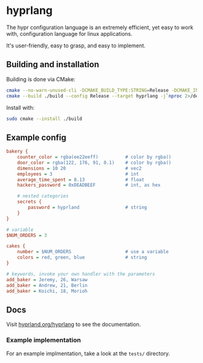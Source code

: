 # hyprlang

The hypr configuration language is an extremely efficient, yet easy to work with, configuration language
for linux applications.

It's user-friendly, easy to grasp, and easy to implement.

## Building and installation

Building is done via CMake:
```sh
cmake --no-warn-unused-cli -DCMAKE_BUILD_TYPE:STRING=Release -DCMAKE_INSTALL_PREFIX:PATH=/usr -S . -B ./build
cmake --build ./build --config Release --target hyprlang -j`nproc 2>/dev/null || getconf _NPROCESSORS_CONF`
```
Install with:
```sh
sudo cmake --install ./build
```

## Example config

```ini
bakery {
    counter_color = rgba(ee22eeff)          # color by rgba()
    door_color = rgba(122, 176, 91, 0.1)    # color by rgba()
    dimensions = 10 20                      # vec2
    employees = 3                           # int
    average_time_spent = 8.13               # float
    hackers_password = 0xDEADBEEF           # int, as hex

    # nested categories
    secrets {
        password = hyprland                 # string
    }
}

# variable
$NUM_ORDERS = 3

cakes {
    number = $NUM_ORDERS                    # use a variable
    colors = red, green, blue               # string
}

# keywords, invoke your own handler with the parameters
add_baker = Jeremy, 26, Warsaw
add_baker = Andrew, 21, Berlin
add_baker = Koichi, 18, Morioh
```

## Docs

Visit [hyprland.org/hyprlang](https://hyprland.org/hyprlang) to see the documentation.

### Example implementation

For an example implmentation, take a look at the `tests/` directory.
